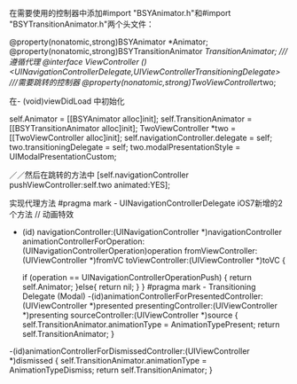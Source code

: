 在需要使用的控制器中添加#import "BSYAnimator.h"和#import "BSYTransitionAnimator.h"两个头文件：

@property(nonatomic,strong)BSYAnimator *Animator;
@property(nonatomic,strong)BSYTransitionAnimator *TransitionAnimator;
///遵循代理
@interface ViewController ()<UINavigationControllerDelegate,UIViewControllerTransitioningDelegate>
///需要跳转的控制器
@property(nonatomic,strong)TwoViewController*two;

在- (void)viewDidLoad 中初始化

self.Animator = [[BSYAnimator alloc]init];
self.TransitionAnimator = [[BSYTransitionAnimator alloc]init];
TwoViewController *two = [[TwoViewController alloc]init];
self.navigationController.delegate = self;
two.transitioningDelegate = self;
two.modalPresentationStyle = UIModalPresentationCustom;

／／然后在跳转的方法中
  [self.navigationController pushViewController:self.two animated:YES];
  
实现代理方法
#pragma mark - UINavigationControllerDelegate iOS7新增的2个方法
// 动画特效
- (id<UIViewControllerAnimatedTransitioning>) navigationController:(UINavigationController *)navigationController animationControllerForOperation:(UINavigationControllerOperation)operation fromViewController:(UIViewController *)fromVC toViewController:(UIViewController *)toVC
{
    
    if (operation == UINavigationControllerOperationPush) {
        return self.Animator;
    }else{
        return nil;
    }
}
#pragma mark - Transitioning Delegate (Modal)
-(id<UIViewControllerAnimatedTransitioning>)animationControllerForPresentedController:(UIViewController *)presented presentingController:(UIViewController *)presenting sourceController:(UIViewController *)source
{
    self.TransitionAnimator.animationType = AnimationTypePresent;
    return self.TransitionAnimator;
}

-(id<UIViewControllerAnimatedTransitioning>)animationControllerForDismissedController:(UIViewController *)dismissed
{
    self.TransitionAnimator.animationType = AnimationTypeDismiss;
    return self.TransitionAnimator;
}




